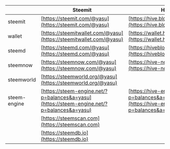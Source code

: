 <script src="https://code.jquery.com/jquery-3.2.1.slim.min.js" integrity="sha384-KJ3o2DKtIkvYIK3UENzmM7KCkRr/rE9/Qpg6aAZGJwFDMVNA/GpGFF93hXpG5KkN" crossorigin="anonymous"></script>
<script src="./hive.js"></script>


||Steemit|Hive|
|-----|-----|-----|
|steemit|[https://steemit.com/@yasu](https://steemit.com/@yasu)|[https://hive.blog/@yasu](https://hive.blog/@yasu)|
|wallet|[https://steemitwallet.com/@yasu](https://steemitwallet.com/@yasu)|[https://wallet.hive.blog/@yasu](https://wallet.hive.blog/@yasu)|
|steemd|[https://steemd.com/@yasu](https://steemd.com/@yasu)|[https://hiveblocks.com/@yasu](https://hiveblocks.com/@yasu)|
|steemnow|[https://steemnow.com/@yasu](https://steemnow.com/@yasu)|[https://hive-now.com/@yasu](https://hive-now.com/@yasu)|
|steemworld|[https://steemworld.org/@yasu](https://steemworld.org/@yasu)||
|steem-engine|[https://steem-engine.net/?p=balances&a=yasu](https://steem-engine.net/?p=balances&a=yasu)|[https://hive-engine.com/?p=balances&a=yasu](https://hive-engine.com/?p=balances&a=yasu)|
||[https://steemscan.com](https://steemscan.com)||
||[https://steemdb.io](https://steemdb.io)||





